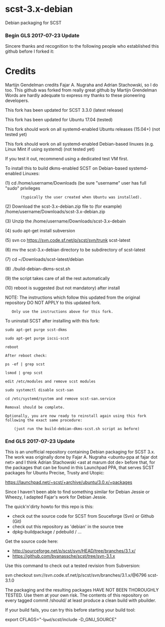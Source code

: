 # scst-3.x-debian
Debian packaging for SCST

### Begin GLS 2017-07-23 Update ###

Sincere thanks and recognition to the following people who established this github before I forked it:

# Credits

Martijn Gendelman credits Fajar A. Nugraha and Adrian Stachowski, so I do too.
This github was forked from really great github by Martijn Grendelman
Words are hardly adequate to express my thanks to these pioneering developers.

This fork has been updated for SCST 3.3.0 (latest release)

This fork has been updated for Ubuntu 17.04 (tested)

This fork should work on all systemd-enabled Ubuntu releases (15.04+) (not tested yet)

This fork should work on all systemd-enabled Debian-based linuxes (e.g. Linux Mint if using systemd) (not tested yet)

If you test it out, recommend using a dedicated test VM first.


To install this to build dkms-enabled SCST on Debian-based systemd-enabled Linuxes:


(1)   cd /home/username/Downloads (be sure "username" user has full "sudo" privileges 

           (typically the user created when Ubuntu was installed).

(2)   Download the scst-3.x-debian.zip file to (for example) /home/username/Downloads/scst-3.x-debian.zip

(3)   Unzip the /home/username/Downloads/scst-3.x-debain

(4)   sudo apt-get install subversion

(5)   svn co https://svn.code.sf.net/p/scst/svn/trunk scst-latest

(6)   mv the scst-3.x-debian directory to be subdirectory of scst-latest 

(7)   cd ~/Downloads/scst-latest/debian

(8)   ./build-debian-dkms-scst.sh

(9)   the script takes care of all the rest automatically

(10)  reboot is suggested (but not mandatory) after install

NOTE: The instructions which follow this updated from the original repository DO NOT APPLY to this updated fork.
     
       Only use the instructions above for this fork.


To uninstall SCST after installing with this fork:

	sudo apt-get purge scst-dkms
	
	sudo apt-get purge iscsi-scst
	
	reboot

	After reboot check:

	ps -ef | grep scst

	lsmod | grep scst

	edit /etc/modules and remove scst modules

	sudo systemctl disable scst-san

	cd /etc/systemd/system and remove scst-san.service

	Removal should be complete.

	Optionally, you are now ready to reinstall again using this fork following the exact same procedure:

		(just run the build-debian-dkms-scst.sh script as before)

### End GLS 2017-07-23 Update ###

This is an unofficial repository containing Debian packaging for SCST 3.x.
The work was originally done by Fajar A. Nugraha &lt;ubuntu-ppa at fajar dot
net&gt; and I think Adrian Stachowski &lt;ast at marum dot de&gt; before that,
for the packages that can be found in this Launchpad PPA, that serves SCST
packages for Ubuntu Precise, Trusty and Utopic:

https://launchpad.net/~scst/+archive/ubuntu/3.0.x/+packages

Since I haven't been able to find something similar for Debian Jessie or
Wheezy, I adapted Fajar's work for Debian Jessie.

The quick'n'dirty howto for this repo is this:

* check out the source code for SCST from Souceforge (Svn) or Github (Git)
* check out this repository as 'debian' in the source tree
* dpkg-buildpackage / pdebuild / ...

Get the source code here:

* http://sourceforge.net/p/scst/svn/HEAD/tree/branches/3.1.x/
* https://github.com/bvanassche/scst/tree/svn-3.1.x

Use this command to check out a tested revision from Subversion:

  svn checkout svn://svn.code.sf.net/p/scst/svn/branches/3.1.x/@6796 scst-3.1.0

The packaging and the resulting packages HAVE NOT BEEN THOROUGHLY TESTED.
Use them at your own risk. The contents of this repository on every
tagged commit /should/ at least produce a clean build with pbuilder.

If your build fails, you can try this before starting your build tool:

  export CFLAGS="-I`pwd`/scst/include -D_GNU_SOURCE"
